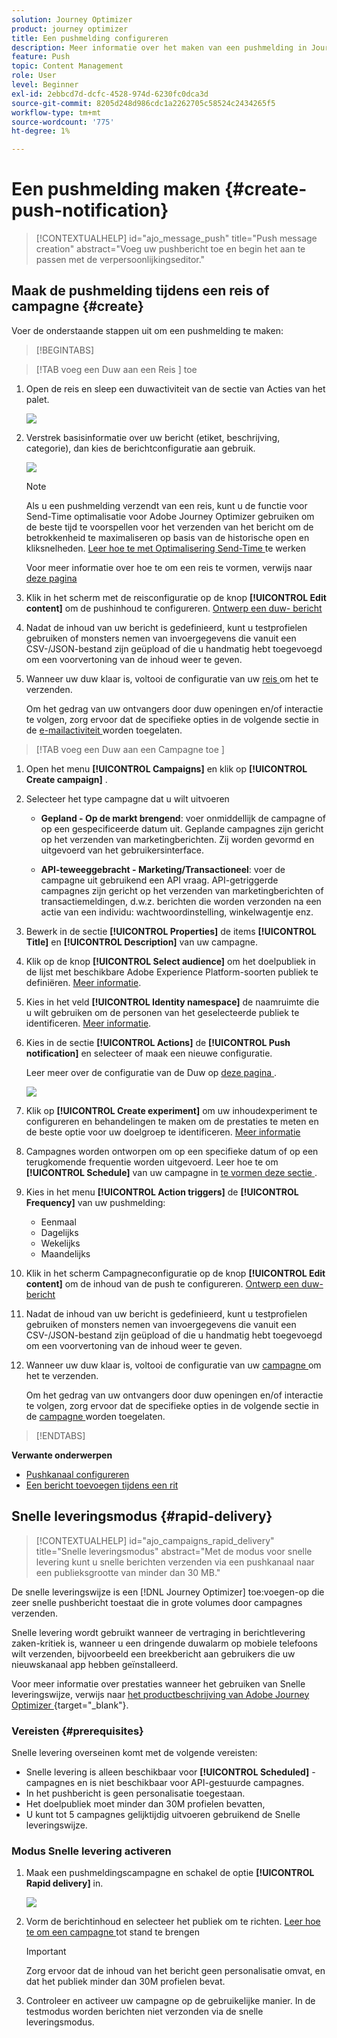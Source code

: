 ```yaml
---
solution: Journey Optimizer
product: journey optimizer
title: Een pushmelding configureren
description: Meer informatie over het maken van een pushmelding in Journey Optimizer
feature: Push
topic: Content Management
role: User
level: Beginner
exl-id: 2ebbcd7d-dcfc-4528-974d-6230fc0dca3d
source-git-commit: 8205d248d986cdc1a2262705c58524c2434265f5
workflow-type: tm+mt
source-wordcount: '775'
ht-degree: 1%

---
```


# Een pushmelding maken {#create-push-notification}

>[!CONTEXTUALHELP]
>id="ajo_message_push"
>title="Push message creation"
>abstract="Voeg uw pushbericht toe en begin het aan te passen met de verpersoonlijkingseditor."

## Maak de pushmelding tijdens een reis of campagne {#create}

Voer de onderstaande stappen uit om een pushmelding te maken:

>[!BEGINTABS]

>[!TAB  voeg een Duw aan een Reis ] toe

1. Open de reis en sleep een duwactiviteit van de sectie van Acties van het palet.

   ![](assets/push_create_1.png)

1. Verstrek basisinformatie over uw bericht (etiket, beschrijving, categorie), dan kies de berichtconfiguratie aan gebruik.

   ![](assets/push_create_2.png)

   >[!NOTE]
   >
   >Als u een pushmelding verzendt van een reis, kunt u de functie voor Send-Time optimalisatie voor Adobe Journey Optimizer gebruiken om de beste tijd te voorspellen voor het verzenden van het bericht om de betrokkenheid te maximaliseren op basis van de historische open en kliksnelheden. [ Leer hoe te met Optimalisering Send-Time ](../building-journeys/send-time-optimization.md) te werken

   Voor meer informatie over hoe te om een reis te vormen, verwijs naar [ deze pagina ](../building-journeys/journey-gs.md)

1. Klik in het scherm met de reisconfiguratie op de knop **[!UICONTROL Edit content]** om de pushinhoud te configureren. [ Ontwerp een duw- bericht ](design-push.md)

1. Nadat de inhoud van uw bericht is gedefinieerd, kunt u testprofielen gebruiken of monsters nemen van invoergegevens die vanuit een CSV-/JSON-bestand zijn geüpload of die u handmatig hebt toegevoegd om een voorvertoning van de inhoud weer te geven.

1. Wanneer uw duw klaar is, voltooi de configuratie van uw [ reis ](../building-journeys/journey-gs.md) om het te verzenden.

   Om het gedrag van uw ontvangers door duw openingen en/of interactie te volgen, zorg ervoor dat de specifieke opties in de volgende sectie in de [ e-mailactiviteit ](../building-journeys/journeys-message.md) worden toegelaten.

>[!TAB  voeg een Duw aan een Campagne toe ]

1. Open het menu **[!UICONTROL Campaigns]** en klik op **[!UICONTROL Create campaign]** .

1. Selecteer het type campagne dat u wilt uitvoeren

   * **Gepland - Op de markt brengend**: voer onmiddellijk de campagne of op een gespecificeerde datum uit. Geplande campagnes zijn gericht op het verzenden van marketingberichten. Zij worden gevormd en uitgevoerd van het gebruikersinterface.

   * **API-teweeggebracht - Marketing/Transactioneel**: voer de campagne uit gebruikend een API vraag. API-getriggerde campagnes zijn gericht op het verzenden van marketingberichten of transactiemeldingen, d.w.z. berichten die worden verzonden na een actie van een individu: wachtwoordinstelling, winkelwagentje enz.

1. Bewerk in de sectie **[!UICONTROL Properties]** de items **[!UICONTROL Title]** en **[!UICONTROL Description]** van uw campagne.

1. Klik op de knop **[!UICONTROL Select audience]** om het doelpubliek in de lijst met beschikbare Adobe Experience Platform-soorten publiek te definiëren. [Meer informatie](../audience/about-audiences.md).

1. Kies in het veld **[!UICONTROL Identity namespace]** de naamruimte die u wilt gebruiken om de personen van het geselecteerde publiek te identificeren. [Meer informatie](../event/about-creating.md#select-the-namespace).

1. Kies in de sectie **[!UICONTROL Actions]** de **[!UICONTROL Push notification]** en selecteer of maak een nieuwe configuratie.

   Leer meer over de configuratie van de Duw op [ deze pagina ](push-configuration.md).

   ![](assets/push_create_3.png)

1. Klik op **[!UICONTROL Create experiment]** om uw inhoudexperiment te configureren en behandelingen te maken om de prestaties te meten en de beste optie voor uw doelgroep te identificeren. [Meer informatie](../content-management/content-experiment.md)

1. Campagnes worden ontworpen om op een specifieke datum of op een terugkomende frequentie worden uitgevoerd. Leer hoe te om **[!UICONTROL Schedule]** van uw campagne in [ te vormen deze sectie ](../campaigns/create-campaign.md#schedule).

1. Kies in het menu **[!UICONTROL Action triggers]** de **[!UICONTROL Frequency]** van uw pushmelding:

   * Eenmaal
   * Dagelijks
   * Wekelijks
   * Maandelijks

1. Klik in het scherm Campagneconfiguratie op de knop **[!UICONTROL Edit content]** om de inhoud van de push te configureren. [ Ontwerp een duw- bericht ](design-push.md)

1. Nadat de inhoud van uw bericht is gedefinieerd, kunt u testprofielen gebruiken of monsters nemen van invoergegevens die vanuit een CSV-/JSON-bestand zijn geüpload of die u handmatig hebt toegevoegd om een voorvertoning van de inhoud weer te geven.

1. Wanneer uw duw klaar is, voltooi de configuratie van uw [ campagne ](../campaigns/create-campaign.md) om het te verzenden.

   Om het gedrag van uw ontvangers door duw openingen en/of interactie te volgen, zorg ervoor dat de specifieke opties in de volgende sectie in de [ campagne ](../campaigns/create-campaign.md) worden toegelaten.

>[!ENDTABS]

**Verwante onderwerpen**

* [Pushkanaal configureren](push-gs.md)
* [Een bericht toevoegen tijdens een rit](../building-journeys/journeys-message.md)

## Snelle leveringsmodus {#rapid-delivery}

>[!CONTEXTUALHELP]
>id="ajo_campaigns_rapid_delivery"
>title="Snelle leveringsmodus"
>abstract="Met de modus voor snelle levering kunt u snelle berichten verzenden via een pushkanaal naar een publieksgrootte van minder dan 30 MB."

De snelle leveringswijze is een [!DNL Journey Optimizer] toe:voegen-op die zeer snelle pushbericht toestaat die in grote volumes door campagnes verzenden.

Snelle levering wordt gebruikt wanneer de vertraging in berichtlevering zaken-kritiek is, wanneer u een dringende duwalarm op mobiele telefoons wilt verzenden, bijvoorbeeld een breekbericht aan gebruikers die uw nieuwskanaal app hebben geïnstalleerd.

Voor meer informatie over prestaties wanneer het gebruiken van Snelle leveringswijze, verwijs naar [ het productbeschrijving van Adobe Journey Optimizer ](https://helpx.adobe.com/legal/product-descriptions/adobe-journey-optimizer.html){target="_blank"}.

### Vereisten {#prerequisites}

Snelle levering overseinen komt met de volgende vereisten:

* Snelle levering is alleen beschikbaar voor **[!UICONTROL Scheduled]** -campagnes en is niet beschikbaar voor API-gestuurde campagnes.
* In het pushbericht is geen personalisatie toegestaan.
* Het doelpubliek moet minder dan 30M profielen bevatten,
* U kunt tot 5 campagnes gelijktijdig uitvoeren gebruikend de Snelle leveringswijze.

### Modus Snelle levering activeren

1. Maak een pushmeldingscampagne en schakel de optie **[!UICONTROL Rapid delivery]** in.

   ![](assets/create-campaign-burst.png)

1. Vorm de berichtinhoud en selecteer het publiek om te richten. [ Leer hoe te om een campagne ](#create) tot stand te brengen

   >[!IMPORTANT]
   >
   >Zorg ervoor dat de inhoud van het bericht geen personalisatie omvat, en dat het publiek minder dan 30M profielen bevat.

1. Controleer en activeer uw campagne op de gebruikelijke manier. In de testmodus worden berichten niet verzonden via de snelle leveringsmodus.